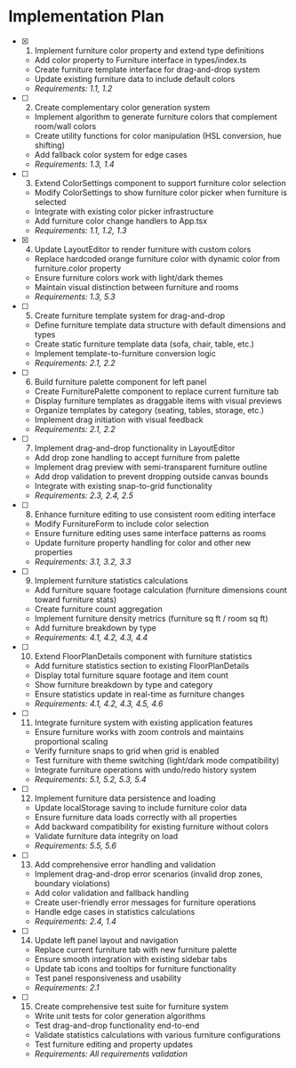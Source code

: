 # Implementation Plan

- [x] 1. Implement furniture color property and extend type definitions

  - Add color property to Furniture interface in types/index.ts
  - Create furniture template interface for drag-and-drop system
  - Update existing furniture data to include default colors
  - _Requirements: 1.1, 1.2_

- [ ] 2. Create complementary color generation system

  - Implement algorithm to generate furniture colors that complement room/wall colors
  - Create utility functions for color manipulation (HSL conversion, hue shifting)
  - Add fallback color system for edge cases
  - _Requirements: 1.3, 1.4_

- [ ] 3. Extend ColorSettings component to support furniture color selection

  - Modify ColorSettings to show furniture color picker when furniture is selected
  - Integrate with existing color picker infrastructure
  - Add furniture color change handlers to App.tsx
  - _Requirements: 1.1, 1.2, 1.3_

- [x] 4. Update LayoutEditor to render furniture with custom colors

  - Replace hardcoded orange furniture color with dynamic color from furniture.color property
  - Ensure furniture colors work with light/dark themes
  - Maintain visual distinction between furniture and rooms
  - _Requirements: 1.3, 5.3_

- [ ] 5. Create furniture template system for drag-and-drop

  - Define furniture template data structure with default dimensions and types
  - Create static furniture template data (sofa, chair, table, etc.)
  - Implement template-to-furniture conversion logic
  - _Requirements: 2.1, 2.2_

- [ ] 6. Build furniture palette component for left panel

  - Create FurniturePalette component to replace current furniture tab
  - Display furniture templates as draggable items with visual previews
  - Organize templates by category (seating, tables, storage, etc.)
  - Implement drag initiation with visual feedback
  - _Requirements: 2.1, 2.2_

- [ ] 7. Implement drag-and-drop functionality in LayoutEditor

  - Add drop zone handling to accept furniture from palette
  - Implement drag preview with semi-transparent furniture outline
  - Add drop validation to prevent dropping outside canvas bounds
  - Integrate with existing snap-to-grid functionality
  - _Requirements: 2.3, 2.4, 2.5_

- [ ] 8. Enhance furniture editing to use consistent room editing interface

  - Modify FurnitureForm to include color selection
  - Ensure furniture editing uses same interface patterns as rooms
  - Update furniture property handling for color and other new properties
  - _Requirements: 3.1, 3.2, 3.3_

- [ ] 9. Implement furniture statistics calculations

  - Add furniture square footage calculation (furniture dimensions count toward furniture stats)
  - Create furniture count aggregation
  - Implement furniture density metrics (furniture sq ft / room sq ft)
  - Add furniture breakdown by type
  - _Requirements: 4.1, 4.2, 4.3, 4.4_

- [ ] 10. Extend FloorPlanDetails component with furniture statistics

  - Add furniture statistics section to existing FloorPlanDetails
  - Display total furniture square footage and item count
  - Show furniture breakdown by type and category
  - Ensure statistics update in real-time as furniture changes
  - _Requirements: 4.1, 4.2, 4.3, 4.5, 4.6_

- [ ] 11. Integrate furniture system with existing application features

  - Ensure furniture works with zoom controls and maintains proportional scaling
  - Verify furniture snaps to grid when grid is enabled
  - Test furniture with theme switching (light/dark mode compatibility)
  - Integrate furniture operations with undo/redo history system
  - _Requirements: 5.1, 5.2, 5.3, 5.4_

- [ ] 12. Implement furniture data persistence and loading

  - Update localStorage saving to include furniture color data
  - Ensure furniture data loads correctly with all properties
  - Add backward compatibility for existing furniture without colors
  - Validate furniture data integrity on load
  - _Requirements: 5.5, 5.6_

- [ ] 13. Add comprehensive error handling and validation

  - Implement drag-and-drop error scenarios (invalid drop zones, boundary violations)
  - Add color validation and fallback handling
  - Create user-friendly error messages for furniture operations
  - Handle edge cases in statistics calculations
  - _Requirements: 2.4, 1.4_

- [ ] 14. Update left panel layout and navigation

  - Replace current furniture tab with new furniture palette
  - Ensure smooth integration with existing sidebar tabs
  - Update tab icons and tooltips for furniture functionality
  - Test panel responsiveness and usability
  - _Requirements: 2.1_

- [ ] 15. Create comprehensive test suite for furniture system
  - Write unit tests for color generation algorithms
  - Test drag-and-drop functionality end-to-end
  - Validate statistics calculations with various furniture configurations
  - Test furniture editing and property updates
  - _Requirements: All requirements validation_
